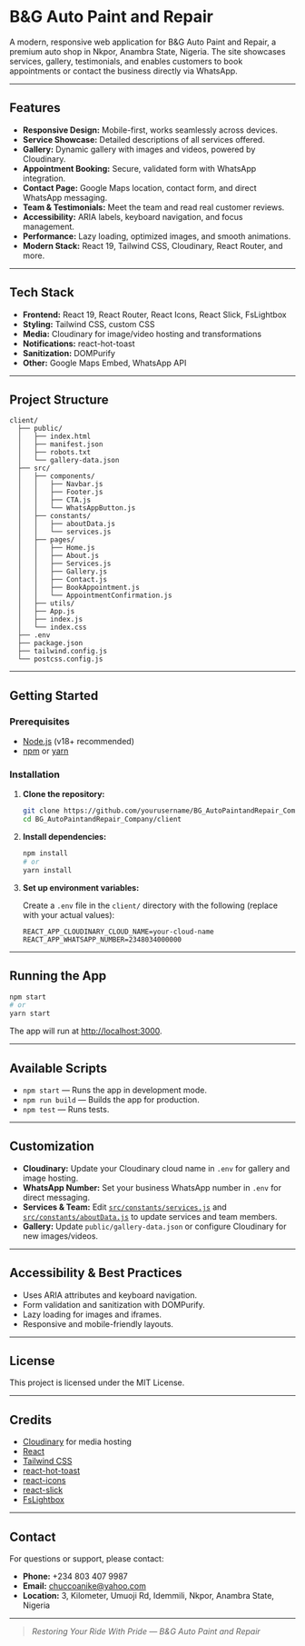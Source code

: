 # B&G Auto Paint and Repair

A modern, responsive web application for B&G Auto Paint and Repair, a premium auto shop in Nkpor, Anambra State, Nigeria. The site showcases services, gallery, testimonials, and enables customers to book appointments or contact the business directly via WhatsApp.

---

## Features

- **Responsive Design:** Mobile-first, works seamlessly across devices.
- **Service Showcase:** Detailed descriptions of all services offered.
- **Gallery:** Dynamic gallery with images and videos, powered by Cloudinary.
- **Appointment Booking:** Secure, validated form with WhatsApp integration.
- **Contact Page:** Google Maps location, contact form, and direct WhatsApp messaging.
- **Team & Testimonials:** Meet the team and read real customer reviews.
- **Accessibility:** ARIA labels, keyboard navigation, and focus management.
- **Performance:** Lazy loading, optimized images, and smooth animations.
- **Modern Stack:** React 19, Tailwind CSS, Cloudinary, React Router, and more.

---

## Tech Stack

- **Frontend:** React 19, React Router, React Icons, React Slick, FsLightbox
- **Styling:** Tailwind CSS, custom CSS
- **Media:** Cloudinary for image/video hosting and transformations
- **Notifications:** react-hot-toast
- **Sanitization:** DOMPurify
- **Other:** Google Maps Embed, WhatsApp API

---

## Project Structure

```
client/
  ├── public/
  │   ├── index.html
  │   ├── manifest.json
  │   ├── robots.txt
  │   └── gallery-data.json
  ├── src/
  │   ├── components/
  │   │   ├── Navbar.js
  │   │   ├── Footer.js
  │   │   ├── CTA.js
  │   │   └── WhatsAppButton.js
  │   ├── constants/
  │   │   ├── aboutData.js
  │   │   └── services.js
  │   ├── pages/
  │   │   ├── Home.js
  │   │   ├── About.js
  │   │   ├── Services.js
  │   │   ├── Gallery.js
  │   │   ├── Contact.js
  │   │   ├── BookAppointment.js
  │   │   └── AppointmentConfirmation.js
  │   ├── utils/
  │   ├── App.js
  │   ├── index.js
  │   └── index.css
  ├── .env
  ├── package.json
  ├── tailwind.config.js
  └── postcss.config.js
```

---

## Getting Started

### Prerequisites

- [Node.js](https://nodejs.org/) (v18+ recommended)
- [npm](https://www.npmjs.com/) or [yarn](https://yarnpkg.com/)

### Installation

1. **Clone the repository:**
   ```sh
   git clone https://github.com/yourusername/BG_AutoPaintandRepair_Company.git
   cd BG_AutoPaintandRepair_Company/client
   ```

2. **Install dependencies:**
   ```sh
   npm install
   # or
   yarn install
   ```

3. **Set up environment variables:**

   Create a `.env` file in the `client/` directory with the following (replace with your actual values):

   ```
   REACT_APP_CLOUDINARY_CLOUD_NAME=your-cloud-name
   REACT_APP_WHATSAPP_NUMBER=2348034000000
   ```

---

## Running the App

```sh
npm start
# or
yarn start
```

The app will run at [http://localhost:3000](http://localhost:3000).

---

## Available Scripts

- `npm start` — Runs the app in development mode.
- `npm run build` — Builds the app for production.
- `npm test` — Runs tests.

---

## Customization

- **Cloudinary:** Update your Cloudinary cloud name in `.env` for gallery and image hosting.
- **WhatsApp Number:** Set your business WhatsApp number in `.env` for direct messaging.
- **Services & Team:** Edit [`src/constants/services.js`](client/src/constants/services.js) and [`src/constants/aboutData.js`](client/src/constants/aboutData.js) to update services and team members.
- **Gallery:** Update `public/gallery-data.json` or configure Cloudinary for new images/videos.

---

## Accessibility & Best Practices

- Uses ARIA attributes and keyboard navigation.
- Form validation and sanitization with DOMPurify.
- Lazy loading for images and iframes.
- Responsive and mobile-friendly layouts.

---

## License

This project is licensed under the MIT License.

---

## Credits

- [Cloudinary](https://cloudinary.com/) for media hosting
- [React](https://react.dev/)
- [Tailwind CSS](https://tailwindcss.com/)
- [react-hot-toast](https://react-hot-toast.com/)
- [react-icons](https://react-icons.github.io/react-icons/)
- [react-slick](https://react-slick.neostack.com/)
- [FsLightbox](https://fslightbox.com/)

---

## Contact

For questions or support, please contact:

- **Phone:** +234 803 407 9987
- **Email:** chuccoanike@yahoo.com
- **Location:** 3, Kilometer, Umuoji Rd, Idemmili, Nkpor, Anambra State, Nigeria

---

> _Restoring Your Ride With Pride — B&G Auto Paint and Repair_
